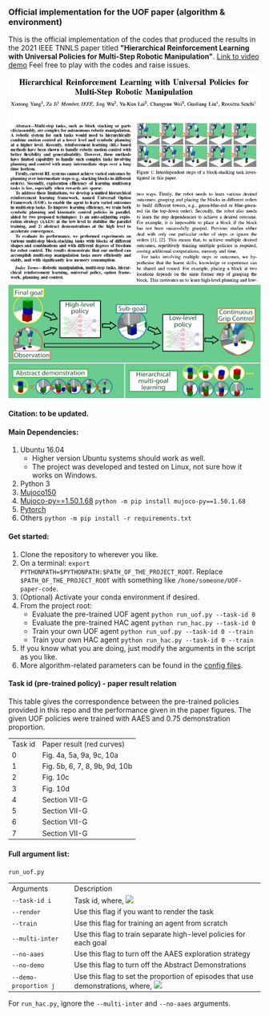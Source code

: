 ### Official implementation for the UOF paper (algorithm &amp; environment)

This is the official implementation of the codes that produced the results in the 2021 IEEE TNNLS paper titled 
**"Hierarchical Reinforcement Learning with Universal Policies for Multi-Step Robotic Manipulation"**. [Link to video demo](https://vdn3.vzuu.com/SD/578e00c2-71fd-11eb-b488-ba4512ea9685.mp4?disable_local_cache=1&bu=http-com&expiration=1613768283&auth_key=1613768283-0-0-3836577d9430f6224b7dd6f53caeab2c&f=mp4&v=tx)
Feel free to play with the codes and raise issues.

<img src="/src/paper_abstract.jpg" width=1080>
<img src="/src/graphical_abstract.jpg" width=1080>

#### Citation: to be updated.

#### Main Dependencies:
1. Ubuntu 16.04
    - Higher version Ubuntu systems should work as well.
    - The project was developed and tested on Linux, not sure how it works on Windows.
2. Python 3
3. [Mujoco150](https://www.roboti.us/index.html)
4. [Mujoco-py==1.50.1.68](https://github.com/openai/mujoco-py/tree/master) `python -m pip install mujoco-py==1.50.1.68`
5. [Pytorch](https://pytorch.org/get-started/locally/)
6. Others `python -m pip install -r requirements.txt`

#### Get started:
1. Clone the repository to wherever you like.
2. On a terminal: `export PYTHONPATH=$PYTHONPATH:$PATH_OF_THE_PROJECT_ROOT`. Replace `$PATH_OF_THE_PROJECT_ROOT` with
something like `/home/someone/UOF-paper-code`.
3. (Optional) Activate your conda environment if desired.
4. From the project root: 
    - Evaluate the pre-trained UOF agent `python run_uof.py --task-id 0`
    - Evaluate the pre-trained HAC agent `python run_hac.py --task-id 0`
    - Train your own UOF agent `python run_uof.py --task-id 0 --train`
    - Train your own HAC agent `python run_hac.py --task-id 0 --train`
5. If you know what you are doing, just modify the arguments in the script as you like.
6. More algorithm-related parameters can be found in the [config files](https://github.com/IanYangChina/UOF-paper-code/tree/main/config).

#### Task id (pre-trained policy) - paper result relation

This table gives the correspondence between the pre-trained policies provided in this repo and the performance
given in the paper figures. The given UOF policies were trained with AAES and 0.75 demonstration proportion.

| | |
| :------ | :---------------------------- |
| Task id | Paper result (red curves)     |
| 0       | Fig. 4a, 5a, 9a, 9c, 10a      |
| 1       | Fig. 5b, 6, 7, 8, 9b, 9d, 10b |
| 2       | Fig. 10c                      |
| 3       | Fig. 10d                      |
| 4       | Section VII-G                 |
| 5       | Section VII-G                 |
| 6       | Section VII-G                 |
| 7       | Section VII-G                 |

#### Full argument list:

`run_uof.py`

| | |
| :---------------------- | :----------------------------------------------- |
| Arguments               | Description                                      |
| `--task-id i`           | Task id, where, ![](https://latex.codecogs.com/svg.latex?i%20\in%20\{0,%201,%20...,%207\})        |
| `--render`              | Use this flag if you want to render the task     |
| `--train`               | Use this flag for training an agent from scratch |
| `--multi-inter`         | Use this flag to train separate high-level policies for each goal |
| `--no-aaes`             | Use this flag to turn off the AAES exploration strategy |
| `--no-demo`             | Use this flag to turn off the Abstract Demonstrations |
| `--demo-proportion j`   | Use this flag to set the proportion of episodes that use demonstrations, where, ![](https://latex.codecogs.com/svg.latex?j%20\in%20\{0.0,%200.25,%200.5,%200.75,%201.0\}) |

For `run_hac.py`, ignore the `--multi-inter` and `--no-aaes` arguments.

